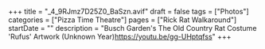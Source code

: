 +++
title = "_4_9RJmz7D25Z0_BaSzn.avif"
draft = false
tags = ["Photos"]
categories = ["Pizza Time Theatre"]
pages = ["Rick Rat Walkaround"]
startDate = ""
description = "Busch Garden's The Old Country Rat Costume 'Rufus' Artwork (Unknown Year)https://youtu.be/gg-UHptqfss"
+++
